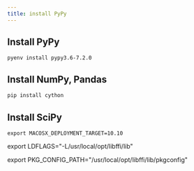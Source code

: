 ```yaml
---
title: install PyPy
---
```


## Install PyPy
```
pyenv install pypy3.6-7.2.0
```


## Install NumPy, Pandas
``` bash
pip install cython

```

## Install SciPy

```
export MACOSX_DEPLOYMENT_TARGET=10.10
```





export LDFLAGS="-L/usr/local/opt/libffi/lib"

export PKG_CONFIG_PATH="/usr/local/opt/libffi/lib/pkgconfig"